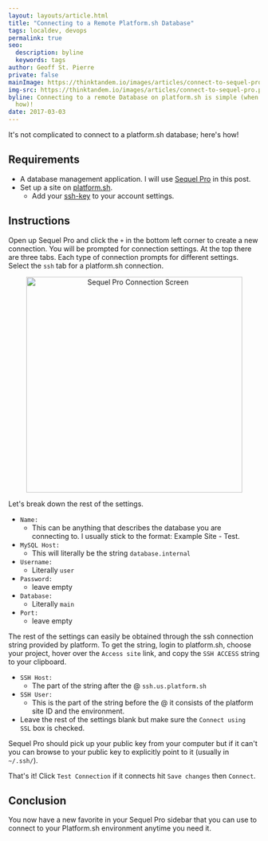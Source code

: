 ```yaml
---
layout: layouts/article.html
title: "Connecting to a Remote Platform.sh Database"
tags: localdev, devops
permalink: true
seo:
  description: byline
  keywords: tags
author: Geoff St. Pierre
private: false
mainImage: https://thinktandem.io/images/articles/connect-to-sequel-pro.png
img-src: https://thinktandem.io/images/articles/connect-to-sequel-pro.png
byline: Connecting to a remote Database on platform.sh is simple (when you know
  how)!
date: 2017-03-03
---
```


It's not complicated to connect to a platform.sh database; here's how!

Requirements
----

* A database management application. I will use <a href="https://www.sequelpro.com/">Sequel Pro</a> in this post.
* Set up a site on <a href="https://platform.sh/">platform.sh</a>.
  * Add your <a href="https://docs.platform.sh/development/ssh.html">ssh-key</a> to your account settings.

Instructions
----

Open up Sequel Pro and click the `+` in the bottom left corner to create a new connection. You will be prompted for connection settings. At the top there are three tabs. Each type of connection prompts for different settings. Select the `ssh` tab for a platform.sh connection.

<center>
  <img alt="Sequel Pro Connection Screen" src="images/articles/sqp-connect.png" width="433" align="center" />
</center>

Let's break down the rest of the settings.

* `Name:`
  * This can be anything that describes the database you are connecting to. I usually stick to the format: Example Site - Test.
* `MySQL Host:`
  * This will literally be the string `database.internal`
* `Username:`
  * Literally `user`
* `Password:`
  * leave empty
* `Database:`
  * Literally `main`
* `Port:`
  * leave empty

The rest of the settings can easily be obtained through the ssh connection string provided by platform.  To get the string, login to platform.sh, choose your project, hover over the `Access site` link, and copy the `SSH ACCESS` string to your clipboard.

* `SSH Host:`
  * The part of the string after the @ `ssh.us.platform.sh`
* `SSH User:`
  * This is the part of the string before the @ it consists of the platform site ID and the environment.
* Leave the rest of the settings blank but make sure the `Connect using SSL` box is checked.

Sequel Pro should pick up your public key from your computer but if it can't you can browse to your public key to explicitly point to it (usually in `~/.ssh/`).

That's it!  Click `Test Connection` if it connects hit `Save changes` then `Connect`.

Conclusion
----

You now have a new favorite in your Sequel Pro sidebar that you can use to connect to your Platform.sh environment anytime you need it.

